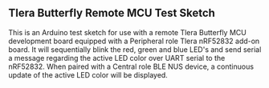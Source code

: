 ## Tlera Butterfly Remote MCU Test Sketch

This is an Arduino test sketch for use with a remote Tlera Butterfly MCU development board equipped with a Peripheral role Tlera nRF52832 add-on board. It will sequentially blink the red, green and blue LED's and send serial a message regarding the active LED color over UART serial to the nRF52832. When paired with a Central role BLE NUS device, a continuous update of the active LED color will be displayed.
